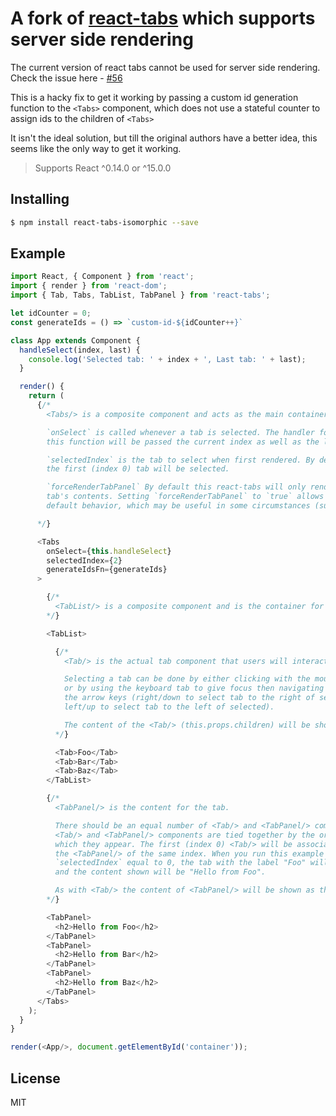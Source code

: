 #  A fork of [react-tabs](https://github.com/reactjs/react-tabs) which supports server side rendering

The current version of react tabs cannot be used for server side rendering. Check the issue here - [#56](https://github.com/reactjs/react-tabs/issues/56)

This is a hacky fix to get it working by passing a custom id generation function to the `<Tabs>` component, which does not use a stateful counter to assign ids to the children of `<Tabs>`

It isn't the ideal solution, but till the original authors have a better idea, this seems like the only way to get it working.

> Supports React ^0.14.0 or ^15.0.0

## Installing

```bash
$ npm install react-tabs-isomorphic --save
```

## Example

```js
import React, { Component } from 'react';
import { render } from 'react-dom';
import { Tab, Tabs, TabList, TabPanel } from 'react-tabs';

let idCounter = 0;
const generateIds = () => `custom-id-${idCounter++}`

class App extends Component {
  handleSelect(index, last) {
    console.log('Selected tab: ' + index + ', Last tab: ' + last);
  }

  render() {
    return (
      {/*
        <Tabs/> is a composite component and acts as the main container.

        `onSelect` is called whenever a tab is selected. The handler for
        this function will be passed the current index as well as the last index.

        `selectedIndex` is the tab to select when first rendered. By default
        the first (index 0) tab will be selected.

        `forceRenderTabPanel` By default this react-tabs will only render the selected
        tab's contents. Setting `forceRenderTabPanel` to `true` allows you to override the
        default behavior, which may be useful in some circumstances (such as animating between tabs).

      */}

      <Tabs
        onSelect={this.handleSelect}
        selectedIndex={2}
        generateIdsFn={generateIds}
      >

        {/*
          <TabList/> is a composite component and is the container for the <Tab/>s.
        */}

        <TabList>

          {/*
            <Tab/> is the actual tab component that users will interact with.

            Selecting a tab can be done by either clicking with the mouse,
            or by using the keyboard tab to give focus then navigating with
            the arrow keys (right/down to select tab to the right of selected,
            left/up to select tab to the left of selected).

            The content of the <Tab/> (this.props.children) will be shown as the label.
          */}

          <Tab>Foo</Tab>
          <Tab>Bar</Tab>
          <Tab>Baz</Tab>
        </TabList>

        {/*
          <TabPanel/> is the content for the tab.

          There should be an equal number of <Tab/> and <TabPanel/> components.
          <Tab/> and <TabPanel/> components are tied together by the order in
          which they appear. The first (index 0) <Tab/> will be associated with
          the <TabPanel/> of the same index. When you run this example with
          `selectedIndex` equal to 0, the tab with the label "Foo" will be selected
          and the content shown will be "Hello from Foo".

          As with <Tab/> the content of <TabPanel/> will be shown as the content.
        */}

        <TabPanel>
          <h2>Hello from Foo</h2>
        </TabPanel>
        <TabPanel>
          <h2>Hello from Bar</h2>
        </TabPanel>
        <TabPanel>
          <h2>Hello from Baz</h2>
        </TabPanel>
      </Tabs>
    );
  }
}

render(<App/>, document.getElementById('container'));
```

## License

MIT
